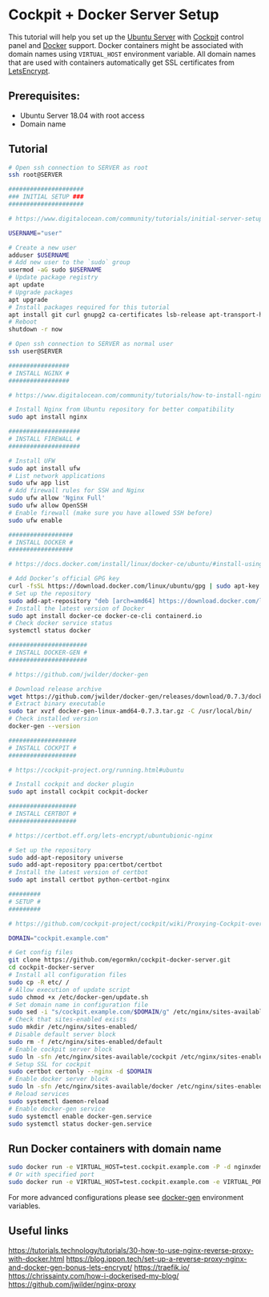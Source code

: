 # Cockpit + Docker Server Setup

This tutorial will help you set up the [Ubuntu Server](https://ubuntu.com/download/server/) with [Cockpit](https://cockpit-project.org/) control panel and [Docker](https://docs.docker.com/) support. Docker containers might be associated with domain names using `VIRTUAL_HOST` environment variable. All domain names that are used with containers automatically get SSL certificates from [LetsEncrypt](https://letsencrypt.org/).

## Prerequisites:
- Ubuntu Server 18.04 with root access
- Domain name

## Tutorial

```bash
# Open ssh connection to SERVER as root
ssh root@SERVER
```

```bash
#####################
### INITIAL SETUP ### 
#####################

# https://www.digitalocean.com/community/tutorials/initial-server-setup-with-ubuntu-18-04

USERNAME="user"

# Create a new user
adduser $USERNAME
# Add new user to the `sudo` group
usermod -aG sudo $USERNAME
# Update package registry
apt update
# Upgrade packages
apt upgrade
# Install packages required for this tutorial
apt install git curl gnupg2 ca-certificates lsb-release apt-transport-https gnupg-agent software-properties-common
# Reboot
shutdown -r now
```

```bash
# Open ssh connection to SERVER as normal user
ssh user@SERVER
```

```bash
#################
# INSTALL NGINX #
#################

# https://www.digitalocean.com/community/tutorials/how-to-install-nginx-on-ubuntu-18-04

# Install Nginx from Ubuntu repository for better compatibility
sudo apt install nginx
```

```bash
####################
# INSTALL FIREWALL #
####################

# Install UFW
sudo apt install ufw
# List network applications
sudo ufw app list
# Add firewall rules for SSH and Nginx 
sudo ufw allow 'Nginx Full'
sudo ufw allow OpenSSH
# Enable firewall (make sure you have allowed SSH before)
sudo ufw enable
```

```bash
##################
# INSTALL DOCKER #
##################

# https://docs.docker.com/install/linux/docker-ce/ubuntu/#install-using-the-repository

# Add Docker’s official GPG key
curl -fsSL https://download.docker.com/linux/ubuntu/gpg | sudo apt-key add -
# Set up the repository
sudo add-apt-repository "deb [arch=amd64] https://download.docker.com/linux/ubuntu $(lsb_release -cs) stable"
# Install the latest version of Docker
sudo apt install docker-ce docker-ce-cli containerd.io
# Check docker service status
systemctl status docker
```

```bash
######################
# INSTALL DOCKER-GEN #
######################

# https://github.com/jwilder/docker-gen

# Download release archive
wget https://github.com/jwilder/docker-gen/releases/download/0.7.3/docker-gen-linux-amd64-0.7.3.tar.gz
# Extract binary executable
sudo tar xvzf docker-gen-linux-amd64-0.7.3.tar.gz -C /usr/local/bin/
# Check installed version
docker-gen --version
```

```bash
###################
# INSTALL COCKPIT #
###################

# https://cockpit-project.org/running.html#ubuntu

# Install cockpit and docker plugin
sudo apt install cockpit cockpit-docker
```

```bash
###################
# INSTALL CERTBOT #
###################

# https://certbot.eff.org/lets-encrypt/ubuntubionic-nginx

# Set up the repository
sudo add-apt-repository universe
sudo add-apt-repository ppa:certbot/certbot
# Install the latest version of certbot
sudo apt install certbot python-certbot-nginx
```

```bash
#########
# SETUP #
#########

# https://github.com/cockpit-project/cockpit/wiki/Proxying-Cockpit-over-NGINX

DOMAIN="cockpit.example.com"

# Get config files
git clone https://github.com/egormkn/cockpit-docker-server.git
cd cockpit-docker-server
# Install all configuration files
sudo cp -R etc/ /
# Allow execution of update script
sudo chmod +x /etc/docker-gen/update.sh
# Set domain name in configuration file
sudo sed -i "s/cockpit.example.com/$DOMAIN/g" /etc/nginx/sites-available/cockpit
# Check that sites-enabled exists
sudo mkdir /etc/nginx/sites-enabled/
# Disable default server block
sudo rm -f /etc/nginx/sites-enabled/default
# Enable cockpit server block
sudo ln -sfn /etc/nginx/sites-available/cockpit /etc/nginx/sites-enabled/
# Setup SSL for cockpit
sudo certbot certonly --nginx -d $DOMAIN
# Enable docker server block
sudo ln -sfn /etc/nginx/sites-available/docker /etc/nginx/sites-enabled/
# Reload services
sudo systemctl daemon-reload
# Enable docker-gen service
sudo systemctl enable docker-gen.service
sudo systemctl status docker-gen.service
```

## Run Docker containers with domain name

```bash
sudo docker run -e VIRTUAL_HOST=test.cockpit.example.com -P -d nginxdemos/hello
# Or with specified port
sudo docker run -e VIRTUAL_HOST=test.cockpit.example.com -e VIRTUAL_PORT=3000 -P -d nginxdemos/hello
```

For more advanced configurations please see [docker-gen](https://github.com/jwilder/docker-gen) environment variables.

## Useful links
https://tutorials.technology/tutorials/30-how-to-use-nginx-reverse-proxy-with-docker.html
https://blog.ippon.tech/set-up-a-reverse-proxy-nginx-and-docker-gen-bonus-lets-encrypt/
https://traefik.io/
https://chrissainty.com/how-i-dockerised-my-blog/
https://github.com/jwilder/nginx-proxy
